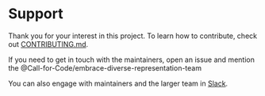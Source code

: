 # Support

Thank you for your interest in this project. To learn how to contribute, 
check out [CONTRIBUTING.md](CONTRIBUTING.md). 

If you need to get in touch with the maintainers, open an issue and mention 
the @Call-for-Code/embrace-diverse-representation-team

You can also engage with maintainers and the larger team in [Slack](SLACK.md).

